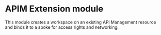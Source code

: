 # APIM Extension module

This module creates a workspace on an existing API Management resource and binds it to a spoke for access rights and networking.
